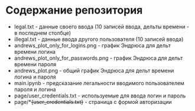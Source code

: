 Содержание репозитория
=================
* legal.txt - данные своего ввода (10 записей ввода, дельты времени - в последнем столбце)
* illegal.txt - данные ввода другого пользователя (10 записей ввода)
* andrews_plot_only_for_logins.png - график Эндрюса для дельт времени логина
* andrews_plot_only_for_passwords.png - график Эндрюса для дельт времени пароля
* andrews_plot.png - общий график Эндрюса для дельт времени логина и пароля
* main.ipynb - предсказание легальности вводимого пользователем пароля и логина
* page/user_credentials.txt - используемые для ввода логин и пароль
* page/*~~{user_credentials.txt}~~ - страница с формой авторизации
